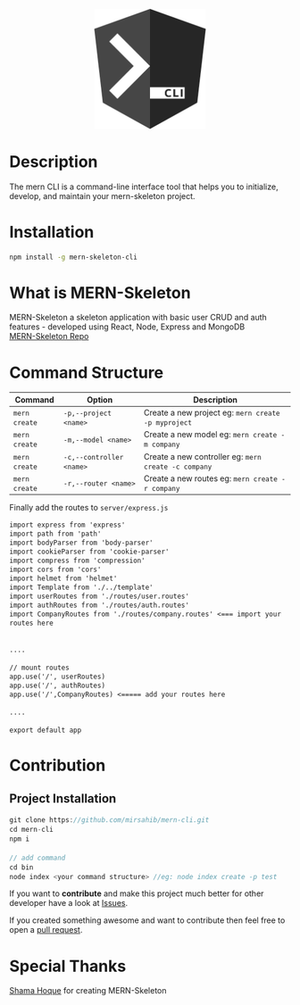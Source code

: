<p align="center">
  <a href="https://github.com/mirsahib/mern-cli" target="blank"><img src="https://raw.githubusercontent.com/mirsahib/mern-cli/main/images/mern.png" width="200" alt="Mern-Skeleton-Cli" /></a>
</p>

# Description

The mern CLI is a command-line interface tool that helps you to initialize, develop, and maintain your mern-skeleton project.

# Installation

```bash
npm install -g mern-skeleton-cli
```

# What is MERN-Skeleton
MERN-Skeleton a skeleton application with basic user CRUD and auth features - developed using React, Node, Express and MongoDB <br>
[MERN-Skeleton Repo](https://github.com/shamahoque/mern-skeleton)

# Command Structure
| Command | Option | Description
| --- | --- | --- |
| `mern create` | `-p,--project <name>` | Create a new project eg: `mern create -p myproject` |
| `mern create` | `-m,--model <name>` | Create a new model eg: `mern create -m company` |
| `mern create` | `-c,--controller <name>` | Create a new controller eg: `mern create -c company` |
| `mern create` | `-r,--router <name>` | Create a new routes eg: `mern create -r company` |

Finally add the routes to `server/express.js`
```
import express from 'express'
import path from 'path'
import bodyParser from 'body-parser'
import cookieParser from 'cookie-parser'
import compress from 'compression'
import cors from 'cors'
import helmet from 'helmet'
import Template from './../template'
import userRoutes from './routes/user.routes'
import authRoutes from './routes/auth.routes'
import CompanyRoutes from './routes/company.routes' <=== import your routes here


....

// mount routes
app.use('/', userRoutes)
app.use('/', authRoutes)
app.use('/',CompanyRoutes) <===== add your routes here

....

export default app
```

# Contribution

## Project Installation

```js
git clone https://github.com/mirsahib/mern-cli.git
cd mern-cli
npm i

// add command
cd bin
node index <your command structure> //eg: node index create -p test

```

If you want to **contribute** and make this project much better for other developer have a look at [Issues](https://github.com/mirsahib/mern-cli/issues).

If you created something awesome and want to contribute then feel free to open a [pull request](https://github.com/mirsahib/mern-cli/pulls).

# Special Thanks
[Shama Hoque](https://github.com/shamahoque) for creating MERN-Skeleton

